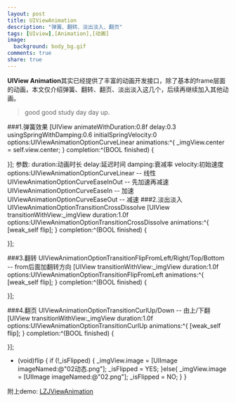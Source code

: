 ```yaml
---
layout: post
title: UIViewAnimation
description: "弹簧、翻转、淡出淡入、翻页"
tags: [UIview],[Animation],[动画]
image:
  background: body_bg.gif
comments: true
share: true
---
```


<strong>UIView Animation</strong>其实已经提供了丰富的动画开发接口，除了基本的frame层面的动画，本文仅介绍弹簧、翻转、翻页、淡出淡入这几个，后续再继续加入其他动画。
> good good study day day up.

###1.弹簧效果
[UIView animateWithDuration:0.8f delay:0.3 usingSpringWithDamping:0.6 initialSpringVelocity:0 options:UIViewAnimationOptionCurveLinear animations:^{
_imgView.center = self.view.center;
} completion:^(BOOL finished) {

}];
参数:
duration:动画时长
delay:延迟时间
damping:衰减率
velocity:初始速度
options:UIViewAnimationOptionCurveLinear       --  线性
        UIViewAnimationOptionCurveEaseInOut    --  先加速再减速        
        UIViewAnimationOptionCurveEaseIn       --  加速       
        UIViewAnimationOptionCurveEaseOut      --  减速
###2.淡出淡入
UIViewAnimationOptionTransitionCrossDissolve
[UIView transitionWithView:_imgView duration:1.0f options:UIViewAnimationOptionTransitionCrossDissolve animations:^{
    [weak_self flip];
} completion:^(BOOL finished) {

}];

###3.翻转
UIViewAnimationOptionTransitionFlipFromLeft/Right/Top/Bottom
-- from后面加翻转方向
[UIView transitionWithView:_imgView duration:1.0f options:UIViewAnimationOptionTransitionFlipFromLeft animations:^{
    [weak_self flip];
} completion:^(BOOL finished) {

}];

###4.翻页
UIViewAnimationOptionTransitionCurlUp/Down
-- 由上/下翻
[UIView transitionWithView:_imgView duration:1.0f options:UIViewAnimationOptionTransitionCurlUp animations:^{
    [weak_self flip];
} completion:^(BOOL finished) {

}];

- (void)flip
{
if (!_isFlipped) {
_imgView.image = [UIImage imageNamed:@"02动态.png"];
_isFlipped = YES;
}else{
_imgView.image = [UIImage imageNamed:@"02.png"];
_isFlipped = NO;
}
}

附上demo: <a href="https://github.com/jigeDevin/LZJViewAnimation" target="_blank" rel="nofollow">LZJViewAnimation</a>

